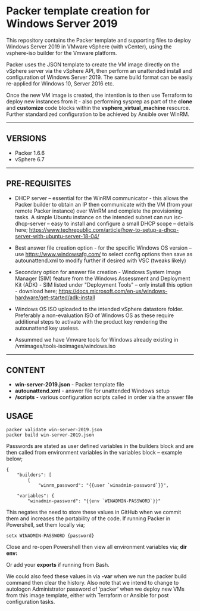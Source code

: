 # Packer template creation for Windows Server 2019

This repository contains the Packer template and supporting files to deploy Windows Server 2019 in VMware vSphere (with vCenter), using the vsphere-iso builder for the Vmware platform.

Packer uses the JSON template to create the VM image directly on the vSphere server via the vSphere API, then perform an unattended install and configuration of Windows Server 2019. The same build format can be easily re-applied for Windows 10, Server 2016 etc. 

Once the new VM image is created, the intention is to then use Terraform to deploy new instances from it - also performing sysprep as part of the **clone** and **customize** code blocks within the **vsphere_virtual_machine** resource. Further standardized configuration to be achieved by Ansible over WinRM.

---

## VERSIONS
-   Packer 1.6.6
-   vSphere 6.7

---

## PRE-REQUISITES

-   DHCP server – essential for the WinRM communicator - this allows the Packer builder to obtain an IP then communicate with the VM (from your remote Packer instance) over WinRM and complete the provisioning tasks. A simple Ubuntu instance on the intended subnet can run isc-dhcp-server – easy to install and configure a small DHCP scope – details here; https://www.techrepublic.com/article/how-to-setup-a-dhcp-server-with-ubuntu-server-18-04/ 

-   Best answer file creation option - for the specific Windows OS version – use https://www.windowsafg.com/ to select config options then save as autounattend.xml to modify further if desired with VSC (tweaks likely)

-   Secondary option for answer file creation - Windows System Image Manager (SIM) feature from the Windows Assessment and Deployment Kit (ADK) - SIM listed under "Deployment Tools" – only install this option - download here; https://docs.microsoft.com/en-us/windows-hardware/get-started/adk-install 

-   Windows OS ISO uploaded to the intended vSphere datastore folder. Preferably a non-evaluation ISO of Windows OS as these require additional steps to activate with the product key rendering the autounattend key useless.

-   Assummed we have Vmware tools for Windows already existing in /vmimages/tools-isoimages/windows.iso

---

## CONTENT

-   **win-server-2019.json** - Packer template file
-   **autounattend.xml** - answer file for unattended Windows setup
-   **/scripts** - various configuration scripts called in order via the answer file

## USAGE

```
packer validate win-server-2019.json
packer build win-server-2019.json
```
Passwords are stated as user defined variables in the builders block and are then called from environment variables in the variables block – example below;

```
{
    "builders": [
        {
            "winrm_password": "{{user `winadmin-password`}}",
```
```            
    "variables": {
        "winadmin-password": "{{env `WINADMIN-PASSWORD`}}"
```
This negates the need to store these values in GitHub when we commit them and increases the portability of the code. If running Packer in Powershell, set them locally via;

```
setx WINADMIN-PASSWORD {password}
```
Close and re-open Powershell then view all environment variables via; **dir env:**

Or add your **exports** if running from Bash.

We could also feed these values in via **-var** when we run the packer build command then clear the history. Also note that we intend to change to autologon Administrator password of ‘packer’ when we deploy new VMs from this image template, either with Terraform or Ansible for post configuration tasks.
